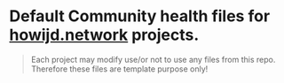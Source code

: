 # Default Community health files for [howijd.network](https://howijd.network) projects.

> Each project may modify use/or not to use any files from this repo.
> Therefore these files are template purpose only!